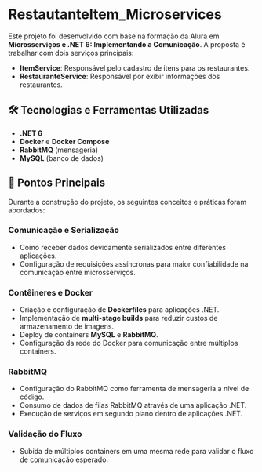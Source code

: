 # RestautanteItem_Microservices

Este projeto foi desenvolvido com base na formação da Alura em **Microsserviços e .NET 6: Implementando a Comunicação**. A proposta é trabalhar com dois serviços principais:

- **ItemService**: Responsável pelo cadastro de itens para os restaurantes.
- **RestauranteService**: Responsável por exibir informações dos restaurantes.

## 🛠️ Tecnologias e Ferramentas Utilizadas

- **.NET 6**
- **Docker** e **Docker Compose**
- **RabbitMQ** (mensageria)
- **MySQL** (banco de dados)

## 🔑 Pontos Principais

Durante a construção do projeto, os seguintes conceitos e práticas foram abordados:

### Comunicação e Serialização
- Como receber dados devidamente serializados entre diferentes aplicações.
- Configuração de requisições assíncronas para maior confiabilidade na comunicação entre microsserviços.

### Contêineres e Docker
- Criação e configuração de **Dockerfiles** para aplicações .NET.
- Implementação de **multi-stage builds** para reduzir custos de armazenamento de imagens.
- Deploy de containers **MySQL** e **RabbitMQ**.
- Configuração da rede do Docker para comunicação entre múltiplos containers.

### RabbitMQ
- Configuração do RabbitMQ como ferramenta de mensageria a nível de código.
- Consumo de dados de filas RabbitMQ através de uma aplicação .NET.
- Execução de serviços em segundo plano dentro de aplicações .NET.

### Validação do Fluxo
- Subida de múltiplos containers em uma mesma rede para validar o fluxo de comunicação esperado.
